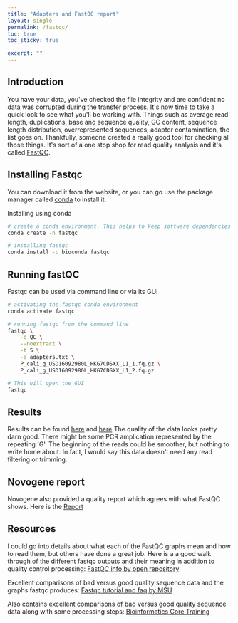 ```yaml
---
title: "Adapters and FastQC report"
layout: single
permalink: /fastqc/
toc: true 
toc_sticky: true

excerpt: ""
---
```

## Introduction
You have your data, you've checked the file integrity and are confident no data was corrupted during the transfer process. It's now time to take a quick look to see what you'll be working with. Things such as average read length, duplications, base and sequence quality, GC content, sequence length distribution, overrepresented sequences, adapter contamination, the list goes on. Thankfully, someone created a really good tool for checking all those things. It's sort of a one stop shop for read quality analysis and it's called [FastQC](https://www.bioinformatics.babraham.ac.uk/projects/fastqc/). 

## Installing Fastqc
You can download it from the website, or you can go use the package manager called [conda](https://docs.conda.io/en/latest/miniconda.html) to install it. 

Installing using conda
```bash
# create a conda environment. This helps to keep software dependencies isolated from eachother when using a lot of different bioinformatic tools. 
conda create -n fastqc

# installing fastqc
conda install -c bioconda fastqc 
```

## Running fastQC
Fastqc can be used via command line or via its GUI

```bash
# activating the fastqc conda environment
conda activate fastqc

# running fastqc from the command line
fastqc \
    -o QC \
    --noextract \
    -t 5 \
    -a adapters.txt \
    P_cali_g_USD16092980L_HKG7CDSXX_L1_1.fq.gz \
    P_cali_g_USD16092980L_HKG7CDSXX_L1_2.fq.gz 

# This will open the GUI
fastqc
```

## Results
Results can be found [here](/fastqc1/) and [here](/fastqc2/)
The quality of the data looks pretty darn good. There might be some PCR amplication represented by the repeating 'G'. The beginning of the reads could be smoother, but nothing to write home about. In fact, I would say this data doesn't need any read filtering or trimming.

## Novogene report
Novogene also provided a quality report which agrees with what FastQC shows. Here is the [Report](/data-cleaning/Novogene/)


## Resources 
I could go into details about what each of the FastQC graphs mean and how to read them, but others have done a great job. Here is a a good walk through of the different fastqc outputs and their meaning in addition to quality control processing: [FastQC info by open repository](https://openrepository.aut.ac.nz/bitstream/handle/10292/5170/FASTQC%20analysis%20guide.pdf?sequence=5&isAllowed=y)


Excellent comparisons of bad versus good quality sequence data and the graphs fastqc produces: [Fastqc tutorial and faq by MSU](https://rtsf.natsci.msu.edu/genomics/tech-notes/fastqc-tutorial-and-faq/)


Also contains excellent comparisons of bad versus good quality sequence data along with some processing steps: [Bioinformatics Core Training](https://bioinformatics-core-shared-training.github.io/cruk-autumn-school-2017/Introduction/SS_DB/Materials/Lectures/Lecture2_qualityControl_artefactRemoval_DB.pdf)
